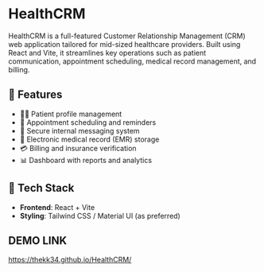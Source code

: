 # HealthCRM

HealthCRM is a full-featured Customer Relationship Management (CRM) web application tailored for mid-sized healthcare providers. Built using React and Vite, it streamlines key operations such as patient communication, appointment scheduling, medical record management, and billing.

## 🔧 Features

- 🧑‍⚕️ Patient profile management
- 📅 Appointment scheduling and reminders
- 💬 Secure internal messaging system
- 📂 Electronic medical record (EMR) storage
- 💳 Billing and insurance verification
- 📊 Dashboard with reports and analytics

## 🚀 Tech Stack

- **Frontend**: React + Vite
- **Styling**: Tailwind CSS / Material UI (as preferred)
## DEMO LINK
https://thekk34.github.io/HealthCRM/
